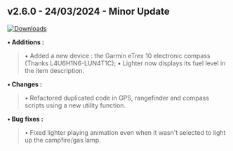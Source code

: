 ## **v2.6.0 - 24/03/2024 - Minor Update**

[![Downloads](https://img.shields.io/github/downloads/nltp-ashes/Western-Goods/v2.6.0/total?label=Downloads)]()

**• Additions :**
> • Added a new device : the Garmin eTrex 10 electronic compass (Thanks L4U6H1N6-LUN4T1C);
> • Lighter now displays its fuel level in the item description.

**• Changes :**
> • Refactored duplicated code in GPS, rangefinder and compass scripts using a new utility function.

**• Bug fixes :**
> • Fixed lighter playing animation even when it wasn't selected to light up the campfire/gas lamp.